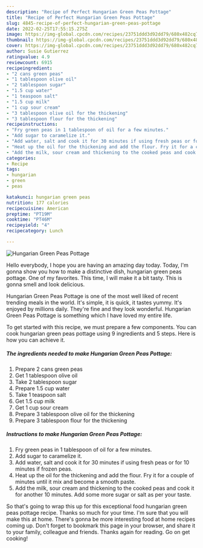 ```yaml
---
description: "Recipe of Perfect Hungarian Green Peas Pottage"
title: "Recipe of Perfect Hungarian Green Peas Pottage"
slug: 4845-recipe-of-perfect-hungarian-green-peas-pottage
date: 2022-02-25T17:55:15.275Z
image: https://img-global.cpcdn.com/recipes/23751ddd3d92dd79/680x482cq70/hungarian-green-peas-pottage-recipe-main-photo.jpg
thumbnail: https://img-global.cpcdn.com/recipes/23751ddd3d92dd79/680x482cq70/hungarian-green-peas-pottage-recipe-main-photo.jpg
cover: https://img-global.cpcdn.com/recipes/23751ddd3d92dd79/680x482cq70/hungarian-green-peas-pottage-recipe-main-photo.jpg
author: Susie Gutierrez
ratingvalue: 4.9
reviewcount: 6915
recipeingredient:
- "2 cans green peas"
- "1 tablespoon olive oil"
- "2 tablespoon sugar"
- "1.5 cup water"
- "1 teaspoon salt"
- "1.5 cup milk"
- "1 cup sour cream"
- "3 tablespoon olive oil for the thickening"
- "3 tablespoon flour for the thickening"
recipeinstructions:
- "Fry green peas in 1 tablespoon of oil for a few minutes."
- "Add sugar to caramelize it."
- "Add water, salt and cook it for 30 minutes if using fresh peas or for 10 minutes if frozen peas."
- "Heat up the oil for the thickening and add the flour. Fry it for a couple of minutes until it mix and become a smooth paste."
- "Add the milk, sour cream and thickening to the cooked peas and cook it for another 10 minutes. Add some more sugar or salt as per your taste."
categories:
- Recipe
tags:
- hungarian
- green
- peas

katakunci: hungarian green peas 
nutrition: 177 calories
recipecuisine: American
preptime: "PT19M"
cooktime: "PT46M"
recipeyield: "4"
recipecategory: Lunch

---
```



![Hungarian Green Peas Pottage](https://img-global.cpcdn.com/recipes/23751ddd3d92dd79/680x482cq70/hungarian-green-peas-pottage-recipe-main-photo.jpg)

Hello everybody, I hope you are having an amazing day today. Today, I'm gonna show you how to make a distinctive dish, hungarian green peas pottage. One of my favorites. This time, I will make it a bit tasty. This is gonna smell and look delicious.

Hungarian Green Peas Pottage is one of the most well liked of recent trending meals in the world. It's simple, it is quick, it tastes yummy. It's enjoyed by millions daily. They're fine and they look wonderful. Hungarian Green Peas Pottage is something which I have loved my entire life.




To get started with this recipe, we must prepare a few components. You can cook hungarian green peas pottage using 9 ingredients and 5 steps. Here is how you can achieve it.

<!--inarticleads1-->

##### The ingredients needed to make Hungarian Green Peas Pottage:

1. Prepare 2 cans green peas
1. Get 1 tablespoon olive oil
1. Take 2 tablespoon sugar
1. Prepare 1.5 cup water
1. Take 1 teaspoon salt
1. Get 1.5 cup milk
1. Get 1 cup sour cream
1. Prepare 3 tablespoon olive oil for the thickening
1. Prepare 3 tablespoon flour for the thickening




<!--inarticleads2-->

##### Instructions to make Hungarian Green Peas Pottage:

1. Fry green peas in 1 tablespoon of oil for a few minutes.
1. Add sugar to caramelize it.
1. Add water, salt and cook it for 30 minutes if using fresh peas or for 10 minutes if frozen peas.
1. Heat up the oil for the thickening and add the flour. Fry it for a couple of minutes until it mix and become a smooth paste.
1. Add the milk, sour cream and thickening to the cooked peas and cook it for another 10 minutes. Add some more sugar or salt as per your taste.




So that's going to wrap this up for this exceptional food hungarian green peas pottage recipe. Thanks so much for your time. I'm sure that you will make this at home. There's gonna be more interesting food at home recipes coming up. Don't forget to bookmark this page in your browser, and share it to your family, colleague and friends. Thanks again for reading. Go on get cooking!
